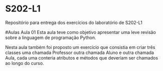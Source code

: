 # S202-L1
Repositório para entrega dos exercícios do laboratório de S202-L1

#Aulas
Aula 01
Esta aula teve como objetivo apresentar uma leve revisão sobre a linguagem de programação Python.

Nesta aula também foi proposto um exercício que consistia em criar três classes uma chamada Professor
outra chamada Aluno e outra chamada Aula, cada uma conteria atributos e métodos que deveriam ser chamados
ao longo do curso.
